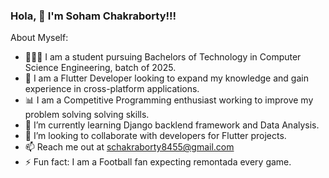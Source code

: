 ### Hola, 👋 I'm Soham Chakraborty!!!

About Myself:

- 🧑🏻‍💻 I am a student pursuing Bachelors of Technology in Computer Science Engineering, batch of 2025.
- 🌱 I am a Flutter Developer looking to expand my knowledge and gain experience in cross-platform applications.
- 📊 I am a Competitive Programming enthusiast working to improve my problem solving solving skills.
- 📕 I’m currently learning Django backlend framework and Data Analysis.
- 🤝 I’m looking to collaborate with developers for Flutter projects.
- 📫 Reach me out at schakraborty8455@gmail.com
- ⚡ Fun fact: I am a Football fan expecting remontada every game.

